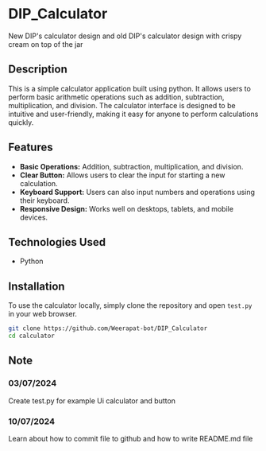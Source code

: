 # DIP_Calculator
New  DIP's calculator design and old DIP's calculator design with crispy cream on top of the jar

## Description
This is a simple calculator application built using python. It allows users to perform basic arithmetic operations such as addition, subtraction, multiplication, and division. The calculator interface is designed to be intuitive and user-friendly, making it easy for anyone to perform calculations quickly.

## Features
- **Basic Operations:** Addition, subtraction, multiplication, and division.
- **Clear Button:** Allows users to clear the input for starting a new calculation.
- **Keyboard Support:** Users can also input numbers and operations using their keyboard.
- **Responsive Design:** Works well on desktops, tablets, and mobile devices.

## Technologies Used
- Python

## Installation
To use the calculator locally, simply clone the repository and open `test.py` in your web browser.

```bash
git clone https://github.com/Weerapat-bot/DIP_Calculator
cd calculator
```

## Note
### 03/07/2024
Create test.py for example Ui calculator and button
### 10/07/2024
Learn about how to commit file to github and how to write README.md file
